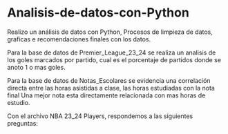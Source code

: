 # Analisis-de-datos-con-Python
Realizo un análisis de datos con Python, Procesos de limpieza de datos, graficas e recomendaciones finales con los datos.

Para la base de datos de Premier_League_23_24 se realiza un analisis de los goles marcados por partido, cual es el porcentaje de partidos donde se anoto 1 o mas goles. 


Para la base de datos de Notas_Escolares se evidencia una correlación directa entre las horas asistidas a clase, las horas estudiadas con la nota final
Una mejor nota esta directamente relacionada con mas horas de estudio. 

Con el archivo NBA 23_24 Players, respondemos a las siguientes preguntas:


